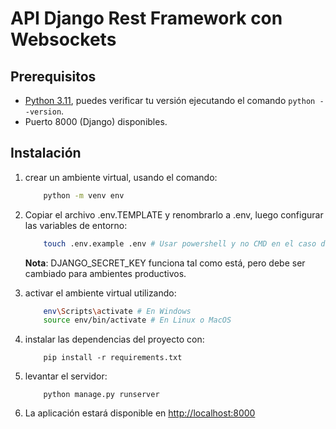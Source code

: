 # API Django Rest Framework con Websockets

## Prerequisitos

- [Python 3.11](https://www.python.org/downloads/release/python-3119/), puedes verificar tu versión ejecutando el
  comando `python --version`.
- Puerto 8000 (Django) disponibles.

## Instalación

1. crear un ambiente virtual, usando el comando:
    ```bash
        python -m venv env
    ```

2. Copiar el archivo .env.TEMPLATE y renombrarlo a .env, luego configurar las variables de entorno:
    ```bash
        touch .env.example .env # Usar powershell y no CMD en el caso de Windows
    ```
   **Nota**: DJANGO_SECRET_KEY funciona tal como está, pero debe ser cambiado para ambientes productivos.

3. activar el ambiente virtual utilizando:
    ```bash
        env\Scripts\activate # En Windows
        source env/bin/activate # En Linux o MacOS
    ```

4. instalar las dependencias del proyecto con:
    ```
        pip install -r requirements.txt
    ```

6. levantar el servidor:
    ```
        python manage.py runserver
    ```

7. La aplicación estará disponible en [http://localhost:8000](http://localhost:8000)